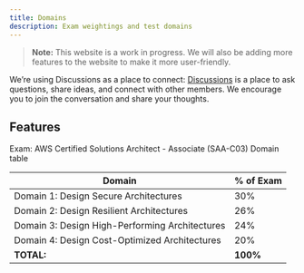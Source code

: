 ```yaml
---
title: Domains
description: Exam weightings and test domains
---
```


> **Note:** This website is a work in progress. We will also be adding more features to the website to make it more user-friendly.

We’re using Discussions as a place to connect: [Discussions](https://github.com/inspiringsource/aws-solutions-architect/discussions) is a place to ask questions, share ideas, and connect with other members. We encourage you to join the conversation and share your thoughts.


## Features

Exam: AWS Certified Solutions Architect - Associate (SAA-C03) Domain table

| Domain                                          	| % of Exam 	|
|-------------------------------------------------	|-----------	|
| Domain 1: Design Secure Architectures           	| 30%       	|
| Domain 2: Design Resilient Architectures        	| 26%          	|
| Domain 3: Design High-Performing Architectures    | 24%          	|
| Domain 4: Design Cost-Optimized Architectures   	| 20%          	|
| <b>TOTAL:</b>                                    	| <b>100%</b>  	|
